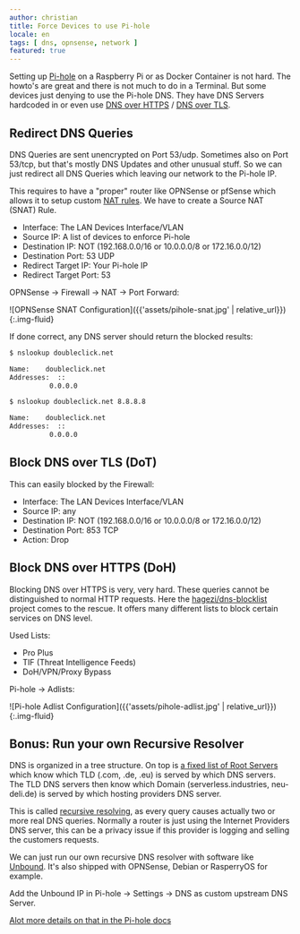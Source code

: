 ```yaml
---
author: christian
title: Force Devices to use Pi-hole
locale: en
tags: [ dns, opnsense, network ]
featured: true
---
```


Setting up [Pi-hole](https://pi-hole.net) on a Raspberry Pi or as Docker Container is not hard. 
The howto's are great and there is not much to do in a Terminal. But some devices just denying to 
use the Pi-hole DNS. They have DNS Servers hardcoded in or even use
[DNS over HTTPS][doh] / [DNS over TLS][dot].

[doh]: https://de.wikipedia.org/wiki/DNS_over_HTTPS
[dot]: https://en.wikipedia.org/wiki/DNS_over_TLS

## Redirect DNS Queries

DNS Queries are sent unencrypted on Port 53/udp. Sometimes also on Port 53/tcp, 
but that's mostly DNS Updates and other unusual stuff. So we can just redirect all DNS Queries 
which leaving our network to the Pi-hole IP.

This requires to have a "proper" router like OPNSense or pfSense which allows it to setup custom 
[NAT rules][nat]. We have to create a Source NAT (SNAT) Rule.

- Interface: The LAN Devices Interface/VLAN
- Source IP: A list of devices to enforce Pi-hole
- Destination IP: NOT (192.168.0.0/16 or 10.0.0.0/8 or 172.16.0.0/12)
- Destination Port: 53 UDP
- Redirect Target IP: Your Pi-hole IP
- Redirect Target Port: 53

OPNSense &#8594; Firewall &#8594; NAT &#8594; Port Forward:

![OPNSense SNAT Configuration]({{'assets/pihole-snat.jpg' | relative_url}}){:.img-fluid}

If done correct, any DNS server should return the blocked results:

```sh
$ nslookup doubleclick.net

Name:    doubleclick.net
Addresses:  ::
          0.0.0.0

$ nslookup doubleclick.net 8.8.8.8

Name:    doubleclick.net
Addresses:  ::
          0.0.0.0
```

## Block DNS over TLS (DoT)

This can easily blocked by the Firewall:

- Interface: The LAN Devices Interface/VLAN
- Source IP: any
- Destination IP: NOT (192.168.0.0/16 or 10.0.0.0/8 or 172.16.0.0/12)
- Destination Port: 853 TCP
- Action: Drop

## Block DNS over HTTPS (DoH)

Blocking DNS over HTTPS is very, very hard. These queries cannot be distinguished 
to normal HTTP requests.
Here the [hagezi/dns-blocklist](https://github.com/hagezi/dns-blocklists) project comes to 
the rescue. It offers many different lists to block certain services on DNS level. 

Used Lists:

- Pro Plus
- TIF (Threat Intelligence Feeds)
- DoH/VPN/Proxy Bypass

Pi-hole &#8594; Adlists:

![Pi-hole Adlist Configuration]({{'assets/pihole-adlist.jpg' | relative_url}}){:.img-fluid}

## Bonus: Run your own Recursive Resolver

DNS is organized in a tree structure. On top is [a fixed list of Root Servers][root] which know which 
TLD (.com, .de, .eu) is served by which DNS servers. The TLD DNS servers then know which Domain 
(serverless.industries, neu-deli.de) is served by which hosting providers DNS server. 

This is called [recursive resolving][recur], as every query causes actually two or more real DNS queries. 
Normally a router is just using the Internet Providers DNS server, this can be a privacy issue 
if this provider is logging and selling the customers requests.

We can just run our own recursive DNS resolver with software like 
[Unbound](https://nlnetlabs.nl/projects/unbound/about/). It's also shipped 
with OPNSense, Debian or RasperryOS for example.

Add the Unbound IP in Pi-hole &#8594; Settings &#8594; DNS as custom upstream DNS Server.

[Alot more details on that in the Pi-hole docs](https://docs.pi-hole.net/guides/dns/unbound/)

[root]: https://en.wikipedia.org/wiki/Root_name_server
[recur]: https://en.wikipedia.org/wiki/Name_server#Recursive_Resolver
[nat]: https://en.wikipedia.org/wiki/Network_address_translation
